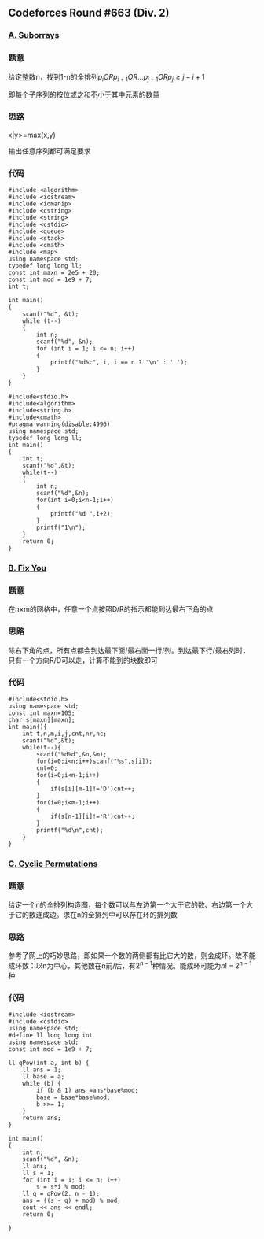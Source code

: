 ## **Codeforces Round #663 (Div. 2)**



### [A. Suborrays](http://codeforces.com/contest/1391/problem/A)


### **题意**  
给定整数n，找到1-n的全排列$p_iORp_{i+1}OR...p_{j-1}ORp_{j}\geqslant j-i+1$

即每个子序列的按位或之和不小于其中元素的数量
### **思路**  
x|y>=max(x,y)

输出任意序列都可满足要求


### **代码** 
```
#include <algorithm>
#include <iostream>
#include <iomanip>
#include <cstring>
#include <string>
#include <cstdio>
#include <queue>
#include <stack>
#include <cmath>
#include <map>
using namespace std;
typedef long long ll;
const int maxn = 2e5 + 20;
const int mod = 1e9 + 7;
int t;

int main()
{
	scanf("%d", &t);
	while (t--)
	{
		int n;
		scanf("%d", &n);
		for (int i = 1; i <= n; i++)
		{
			printf("%d%c", i, i == n ? '\n' : ' ');
		}
	}
}
```

```
#include<stdio.h>
#include<algorithm>
#include<string.h>
#include<cmath>
#pragma warning(disable:4996)
using namespace std;
typedef long long ll;
int main()
{
	int t;
	scanf("%d",&t);
	while(t--)
	{
		int n;
		scanf("%d",&n);
		for(int i=0;i<n-1;i++)
		{
			printf("%d ",i+2);
		}
		printf("1\n");
	}
	return 0;
}
```

### [B. Fix You](http://codeforces.com/contest/1391/problem/B)


### **题意**  

在n×m的网格中，任意一个点按照D/R的指示都能到达最右下角的点
### **思路** 

除右下角的点，所有点都会到达最下面/最右面一行/列。到达最下行/最右列时，只有一个方向R/D可以走，计算不能到的块数即可
### **代码** 
```
#include<stdio.h>
using namespace std;
const int maxn=105;
char s[maxn][maxn];
int main(){
	int t,n,m,i,j,cnt,nr,nc;
	scanf("%d",&t);
	while(t--){
		scanf("%d%d",&n,&m);
		for(i=0;i<n;i++)scanf("%s",s[i]);
		cnt=0;
		for(i=0;i<n-1;i++)
		{
			if(s[i][m-1]!='D')cnt++;
		}
		for(i=0;i<m-1;i++)
		{
			if(s[n-1][i]!='R')cnt++;
		}
		printf("%d\n",cnt);
	}
}
```

### [C. Cyclic Permutations](http://codeforces.com/contest/1391/problem/C)


### **题意**  

给定一个n的全排列构造图，每个数可以与左边第一个大于它的数、右边第一个大于它的数连成边。求在n的全排列中可以存在环的排列数
### **思路** 

参考了网上的巧妙思路，即如果一个数的两侧都有比它大的数，则会成环。故不能成环数：以n为中心，其他数在n前/后，有$2^{n-1}$种情况。能成环可能为$n!-2^{n-1}$种
### **代码** 
```
#include <iostream>
#include <cstdio>
using namespace std;
#define ll long long int
using namespace std;
const int mod = 1e9 + 7;

ll qPow(int a, int b) {
    ll ans = 1;
    ll base = a;
    while (b) {
        if (b & 1) ans =ans*base%mod;
        base = base*base%mod;
        b >>= 1;
    }
    return ans;
}

int main()
{
    int n;
    scanf("%d", &n);
    ll ans;
    ll s = 1;
    for (int i = 1; i <= n; i++) 
        s = s*i % mod;
    ll q = qPow(2, n - 1);
    ans = ((s - q) + mod) % mod;
    cout << ans << endl;
    return 0;
    
}
```




